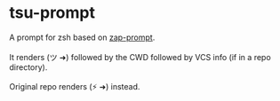 # tsu-prompt
A prompt for zsh based on [zap-prompt](https://github.com/zap-zsh/zap-prompt). 
<br>
<br>
It renders (ツ ➜) followed by the CWD followed by VCS info (if in a repo directory). 
<br>
<br>
Original repo renders (⚡ ➜) instead. 
